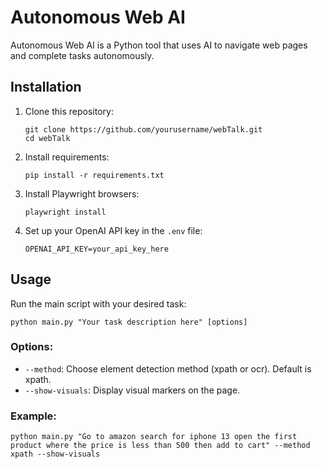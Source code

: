 # Autonomous Web AI

Autonomous Web AI is a Python tool that uses AI to navigate web pages and complete tasks autonomously.

## Installation

1. Clone this repository:
   ```
   git clone https://github.com/yourusername/webTalk.git
   cd webTalk
   ```

2. Install requirements:
   ```
   pip install -r requirements.txt
   ```

3. Install Playwright browsers:
   ```
   playwright install
   ```

4. Set up your OpenAI API key in the `.env` file:
   ```
   OPENAI_API_KEY=your_api_key_here
   ```

## Usage

Run the main script with your desired task:

```
python main.py "Your task description here" [options]
```

### Options:
- `--method`: Choose element detection method (xpath or ocr). Default is xpath.
- `--show-visuals`: Display visual markers on the page.

### Example:
```
python main.py "Go to amazon search for iphone 13 open the first product where the price is less than 500 then add to cart" --method xpath --show-visuals
```

